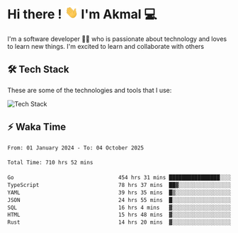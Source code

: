 # Hi there ! <img src="https://github.com/ABSphreak/ABSphreak/blob/master/gifs/Hi.gif" width="30"> I'm Akmal  💻

I'm a software developer 👨‍💻 who is passionate about technology and loves to learn new things. I'm excited to learn and collaborate with others

## 🛠️ Tech Stack

These are some of the technologies and tools that I use:

![Tech Stack](https://skillicons.dev/icons?i=typescript,nodejs,javascript,express,nest,sequelize,go,rabbitmq,python,solidity,react,vue,next,nuxtjs,webpack,vite,tailwindcss,bootstrap,css,scss,html,vercel,firebase,heroku,netlify,docker,postgresql,mongodb,redis,mysql,graphql,git,github,gitlab,vscode,figma,postman,pytorch,tensorflow,bash)

## ⚡ Waka Time
<!--START_SECTION:waka-->

```txt
From: 01 January 2024 - To: 04 October 2025

Total Time: 710 hrs 52 mins

Go                                 454 hrs 31 mins ████████████████░░░░░░░░░   63.94 %
TypeScript                         78 hrs 37 mins  ██▓░░░░░░░░░░░░░░░░░░░░░░   11.06 %
YAML                               39 hrs 35 mins  █▒░░░░░░░░░░░░░░░░░░░░░░░   05.57 %
JSON                               24 hrs 55 mins  █░░░░░░░░░░░░░░░░░░░░░░░░   03.51 %
SQL                                16 hrs 4 mins   ▓░░░░░░░░░░░░░░░░░░░░░░░░   02.26 %
HTML                               15 hrs 48 mins  ▓░░░░░░░░░░░░░░░░░░░░░░░░   02.22 %
Rust                               14 hrs 20 mins  ▓░░░░░░░░░░░░░░░░░░░░░░░░   02.02 %
```

<!--END_SECTION:waka-->


